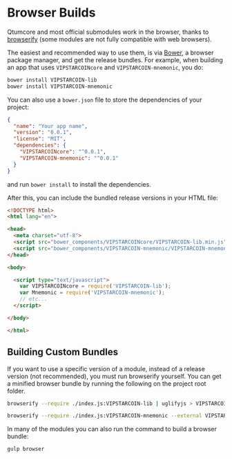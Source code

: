 # Browser Builds
Qtumcore and most official submodules work in the browser, thanks to [browserify](http://browserify.org/) (some modules are not fully compatible with web browsers).

The easiest and recommended way to use them, is via [Bower](http://bower.io/), a browser package manager, and get the release bundles. For example, when building an app that uses `VIPSTARCOINcore` and `VIPSTARCOIN-mnemonic`, you do:

```sh
bower install VIPSTARCOIN-lib
bower install VIPSTARCOIN-mnemonic
```

You can also use a `bower.json` file to store the dependencies of your project:

```json
{
  "name": "Your app name",
  "version": "0.0.1",
  "license": "MIT",
  "dependencies": {
    "VIPSTARCOINcore": "^0.0.1",
    "VIPSTARCOIN-mnemonic": "^0.0.1"
  }
}
```

and run `bower install` to install the dependencies.

After this, you can include the bundled release versions in your HTML file:

```html
<!DOCTYPE html>
<html lang="en">

<head>
  <meta charset="utf-8">
  <script src="bower_components/VIPSTARCOINcore/VIPSTARCOIN-lib.min.js"></script>
  <script src="bower_components/VIPSTARCOIN-mnemonic/VIPSTARCOIN-mnemonic.min.js"></script>
</head>

<body>

  <script type="text/javascript">
    var VIPSTARCOINcore = require('VIPSTARCOIN-lib');
    var Mnemonic = require('VIPSTARCOIN-mnemonic');
    // etc...
  </script>

</body>

</html>
```

## Building Custom Bundles
If you want to use a specific version of a module, instead of a release version (not recommended), you must run browserify yourself.  You can get a minified browser bundle by running the following on the project root folder.

```sh
browserify --require ./index.js:VIPSTARCOIN-lib | uglifyjs > VIPSTARCOIN-lib.min.js
```

```sh
browserify --require ./index.js:VIPSTARCOIN-mnemonic --external VIPSTARCOIN-lib | uglifyjs > VIPSTARCOIN-mnemonic.min.js
```

In many of the modules you can also run the command to build a browser bundle:
```sh
gulp browser
```
